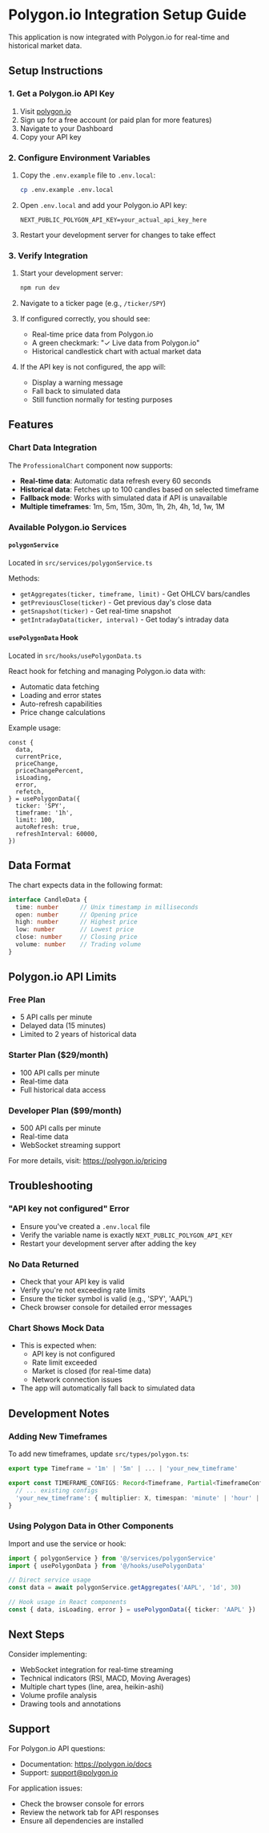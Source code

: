 # Polygon.io Integration Setup Guide

This application is now integrated with Polygon.io for real-time and historical market data.

## Setup Instructions

### 1. Get a Polygon.io API Key

1. Visit [polygon.io](https://polygon.io/)
2. Sign up for a free account (or paid plan for more features)
3. Navigate to your Dashboard
4. Copy your API key

### 2. Configure Environment Variables

1. Copy the `.env.example` file to `.env.local`:
   ```bash
   cp .env.example .env.local
   ```

2. Open `.env.local` and add your Polygon.io API key:
   ```
   NEXT_PUBLIC_POLYGON_API_KEY=your_actual_api_key_here
   ```

3. Restart your development server for changes to take effect

### 3. Verify Integration

1. Start your development server:
   ```bash
   npm run dev
   ```

2. Navigate to a ticker page (e.g., `/ticker/SPY`)
3. If configured correctly, you should see:
   - Real-time price data from Polygon.io
   - A green checkmark: "✓ Live data from Polygon.io"
   - Historical candlestick chart with actual market data

4. If the API key is not configured, the app will:
   - Display a warning message
   - Fall back to simulated data
   - Still function normally for testing purposes

## Features

### Chart Data Integration

The `ProfessionalChart` component now supports:
- **Real-time data**: Automatic data refresh every 60 seconds
- **Historical data**: Fetches up to 100 candles based on selected timeframe
- **Fallback mode**: Works with simulated data if API is unavailable
- **Multiple timeframes**: 1m, 5m, 15m, 30m, 1h, 2h, 4h, 1d, 1w, 1M

### Available Polygon.io Services

#### `polygonService`
Located in `src/services/polygonService.ts`

Methods:
- `getAggregates(ticker, timeframe, limit)` - Get OHLCV bars/candles
- `getPreviousClose(ticker)` - Get previous day's close data
- `getSnapshot(ticker)` - Get real-time snapshot
- `getIntradayData(ticker, interval)` - Get today's intraday data

#### `usePolygonData` Hook
Located in `src/hooks/usePolygonData.ts`

React hook for fetching and managing Polygon.io data with:
- Automatic data fetching
- Loading and error states
- Auto-refresh capabilities
- Price change calculations

Example usage:
```tsx
const {
  data,
  currentPrice,
  priceChange,
  priceChangePercent,
  isLoading,
  error,
  refetch,
} = usePolygonData({
  ticker: 'SPY',
  timeframe: '1h',
  limit: 100,
  autoRefresh: true,
  refreshInterval: 60000,
})
```

## Data Format

The chart expects data in the following format:

```typescript
interface CandleData {
  time: number      // Unix timestamp in milliseconds
  open: number      // Opening price
  high: number      // Highest price
  low: number       // Lowest price
  close: number     // Closing price
  volume: number    // Trading volume
}
```

## Polygon.io API Limits

### Free Plan
- 5 API calls per minute
- Delayed data (15 minutes)
- Limited to 2 years of historical data

### Starter Plan ($29/month)
- 100 API calls per minute
- Real-time data
- Full historical data access

### Developer Plan ($99/month)
- 500 API calls per minute
- Real-time data
- WebSocket streaming support

For more details, visit: https://polygon.io/pricing

## Troubleshooting

### "API key not configured" Error
- Ensure you've created a `.env.local` file
- Verify the variable name is exactly `NEXT_PUBLIC_POLYGON_API_KEY`
- Restart your development server after adding the key

### No Data Returned
- Check that your API key is valid
- Verify you're not exceeding rate limits
- Ensure the ticker symbol is valid (e.g., 'SPY', 'AAPL')
- Check browser console for detailed error messages

### Chart Shows Mock Data
- This is expected when:
  - API key is not configured
  - Rate limit exceeded
  - Market is closed (for real-time data)
  - Network connection issues
- The app will automatically fall back to simulated data

## Development Notes

### Adding New Timeframes

To add new timeframes, update `src/types/polygon.ts`:

```typescript
export type Timeframe = '1m' | '5m' | ... | 'your_new_timeframe'

export const TIMEFRAME_CONFIGS: Record<Timeframe, Partial<TimeframeConfig>> = {
  // ... existing configs
  'your_new_timeframe': { multiplier: X, timespan: 'minute' | 'hour' | 'day' }
}
```

### Using Polygon Data in Other Components

Import and use the service or hook:

```typescript
import { polygonService } from '@/services/polygonService'
import { usePolygonData } from '@/hooks/usePolygonData'

// Direct service usage
const data = await polygonService.getAggregates('AAPL', '1d', 30)

// Hook usage in React components
const { data, isLoading, error } = usePolygonData({ ticker: 'AAPL' })
```

## Next Steps

Consider implementing:
- WebSocket integration for real-time streaming
- Technical indicators (RSI, MACD, Moving Averages)
- Multiple chart types (line, area, heikin-ashi)
- Volume profile analysis
- Drawing tools and annotations

## Support

For Polygon.io API questions:
- Documentation: https://polygon.io/docs
- Support: support@polygon.io

For application issues:
- Check the browser console for errors
- Review the network tab for API responses
- Ensure all dependencies are installed

